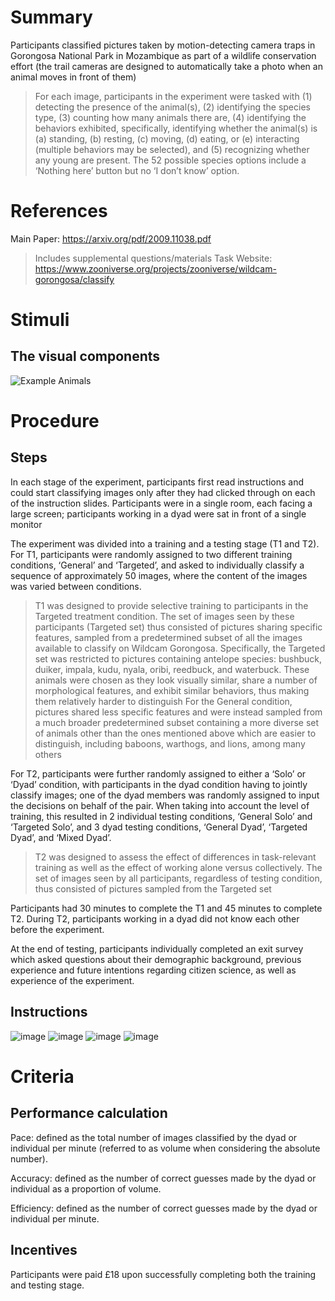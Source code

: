 # Summary
Participants classified pictures taken by motion-detecting camera traps in Gorongosa National Park in Mozambique as part of a wildlife conservation effort (the trail cameras are designed to automatically take a photo when an animal moves in front of them)

> For each image, participants in the experiment were tasked with (1) detecting the presence of the animal(s), (2) identifying the species type, (3) counting how many animals there are, (4) identifying the behaviors exhibited, specifically, identifying whether the animal(s) is (a) standing, (b) resting, (c) moving, (d) eating, or (e) interacting (multiple behaviors may be selected), and (5) recognizing whether any young are present. The 52 possible species options include a ‘Nothing here’ button but no ‘I don’t know’ option.

# References
Main Paper: https://arxiv.org/pdf/2009.11038.pdf
> Includes supplemental questions/materials 
Task Website: https://www.zooniverse.org/projects/zooniverse/wildcam-gorongosa/classify

# Stimuli
## The visual components
![Example Animals](https://user-images.githubusercontent.com/78745728/129454241-95fbadbc-0c3f-41ec-bc97-89de498beaac.png)

# Procedure
## Steps
In each stage of the experiment, participants first read instructions and could start classifying images only after they had clicked through on each of the instruction slides. Participants were in a single room, each facing a large screen; participants working in a dyad were sat in front of a single monitor

The experiment was divided into a training and a testing stage (T1 and T2). For T1, participants were randomly assigned to two different training conditions, ‘General’ and ‘Targeted’, and asked to individually classify a sequence of approximately 50 images, where the content of the images was varied between conditions.
> T1 was designed to provide selective training to participants in the Targeted treatment condition. The set of images seen by these participants (Targeted set) thus consisted of pictures sharing specific features, sampled from a predetermined subset of all the images available to classify on Wildcam Gorongosa. Specifically, the Targeted set was restricted to pictures containing antelope species: bushbuck, duiker, impala, kudu, nyala, oribi, reedbuck, and waterbuck. These animals were chosen as they look visually similar, share a number of morphological features, and exhibit similar behaviors, thus making them relatively harder to distinguish
> For the General condition, pictures shared less specific features and were instead sampled from a much broader predetermined subset containing a more diverse set of animals other than the ones mentioned above which are easier to distinguish, including baboons, warthogs, and lions, among many others

For T2, participants were further randomly assigned to either a ‘Solo’ or ‘Dyad’ condition, with participants in the dyad condition having to jointly classify images; one of the dyad members was randomly assigned to input the decisions on behalf of the pair. When taking into account the level of training, this resulted in 2 individual testing conditions, ‘General Solo’ and ‘Targeted Solo’, and 3 dyad testing conditions, ‘General Dyad’, ‘Targeted Dyad’, and ‘Mixed Dyad’.
> T2 was designed to assess the effect of differences in task-relevant training as well as the effect of working alone versus collectively. The set of images seen by all participants, regardless of testing condition, thus consisted of pictures sampled from the Targeted set

Participants had 30 minutes to complete the T1 and 45 minutes to complete T2. During T2, participants working in a dyad did not know each other before the experiment.

At the end of testing, participants individually completed an exit survey which asked questions about their demographic background, previous experience and future intentions regarding citizen science, as well as experience of the experiment. 

## Instructions
![image](https://user-images.githubusercontent.com/78745728/129453565-6d9a8acf-2355-41db-93aa-7f5301ac9691.png)
![image](https://user-images.githubusercontent.com/78745728/129453570-9a786883-e78c-43dc-8065-1939c2bc000c.png)
![image](https://user-images.githubusercontent.com/78745728/129453581-b1d44b61-4cbc-443b-ba94-d5a539e786b4.png)
![image](https://user-images.githubusercontent.com/78745728/129453596-71295ae8-7520-4b9d-ba45-581eb38b078a.png)




# Criteria
## Performance calculation
Pace: defined as the total number of images classified by the dyad or individual per minute (referred to as volume when considering the absolute number).

Accuracy: defined as the number of correct guesses made by the dyad or individual as a proportion of volume.

Efficiency: defined as the number of correct guesses made by the dyad or individual per minute.  

## Incentives
Participants were paid £18 upon successfully completing both the training and testing stage.
